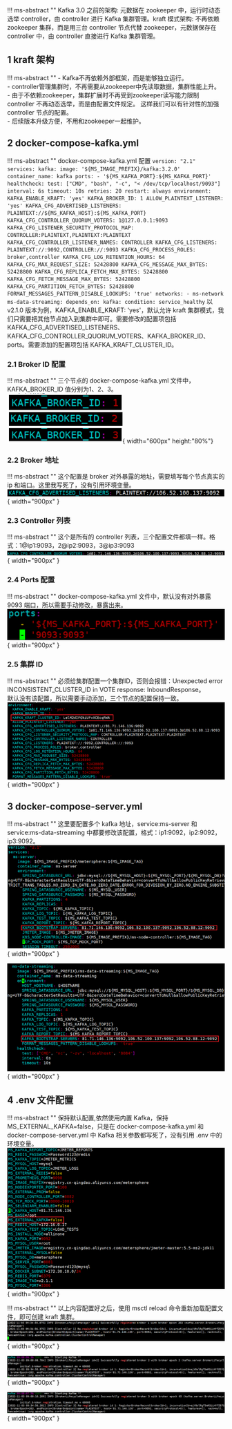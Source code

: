 !!! ms-abstract ""
    Kafka 3.0 之前的架构: 元数据在 zookeeper 中，运行时动态选举 controller，由 controller 进行 Kafka 集群管理。kraft 模式架构: 不再依赖 zookeeper 集群，而是用三台 controller 节点代替 zookeeper，元数据保存在 controller 中，由 controller 直接进行 Kafka 集群管理。

## 1 kraft 架构
!!! ms-abstract ""
    - Kafka不再依赖外部框架，而是能够独立运行。 <br>
    - controller管理集群时，不再需要从zookeeper中先读取数据，集群性能上升。 <br>
    - 由于不依赖zookeeper，集群扩展时不再受到zookeeper读写能力限制controller 不再动态选举，而是由配置文件规定。 这样我们可以有针对性的加强controller 节点的配置。 <br>
    - 后续版本升级方便，不用和zookeeper一起维护。

## 2 docker-compose-kafka.yml
!!! ms-abstract ""
    docker-compose-kafka.yml 配置
    ```
    version: "2.1"
    services:
      kafka:
        image: '${MS_IMAGE_PREFIX}/kafka:3.2.0'
        container_name: kafka
        ports:
          - '${MS_KAFKA_PORT}:${MS_KAFKA_PORT}'
        healthcheck:
          test: ["CMD", "bash", "-c", "< /dev/tcp/localhost/9093"]
          interval: 6s
          timeout: 10s
          retries: 20
        restart: always
        environment:
          KAFKA_ENABLE_KRAFT: 'yes'
          KAFKA_BROKER_ID: 1
          ALLOW_PLAINTEXT_LISTENER: 'yes'
          KAFKA_CFG_ADVERTISED_LISTENERS: PLAINTEXT://${MS_KAFKA_HOST}:${MS_KAFKA_PORT}
          KAFKA_CFG_CONTROLLER_QUORUM_VOTERS: 1@127.0.0.1:9093
          KAFKA_CFG_LISTENER_SECURITY_PROTOCOL_MAP: CONTROLLER:PLAINTEXT,PLAINTEXT:PLAINTEXT
          KAFKA_CFG_CONTROLLER_LISTENER_NAMES: CONTROLLER
          KAFKA_CFG_LISTENERS: PLAINTEXT://:9092,CONTROLLER://:9093
          KAFKA_CFG_PROCESS_ROLES: broker,controller
          KAFKA_CFG_LOG_RETENTION_HOURS: 64
          KAFKA_CFG_MAX_REQUEST_SIZE: 52428800
          KAFKA_CFG_MESSAGE_MAX_BYTES: 52428800
          KAFKA_CFG_REPLICA_FETCH_MAX_BYTES: 52428800
          KAFKA_CFG_FETCH_MESSAGE_MAX_BYTES: 52428800
          KAFKA_CFG_PARTITION_FETCH_BYTES: 52428800
          FORMAT_MESSAGES_PATTERN_DISABLE_LOOKUPS: 'true'
        networks:
          - ms-network
      ms-data-streaming:
        depends_on:
          kafka:
            condition: service_healthy
    ```
    以 v2.1.0 版本为例，KAFKA_ENABLE_KRAFT: 'yes'，默认允许 kraft 集群模式，我们只需要把其他节点加入到集群中即可。需要修改的配置项包括 KAFKA_CFG_ADVERTISED_LISTENERS、KAFKA_CFG_CONTROLLER_QUORUM_VOTERS、KAFKA_BROKER_ID、ports。需要添加的配置项包括 KAFKA_KRAFT_CLUSTER_ID。

### 2.1 Broker ID 配置
!!! ms-abstract ""
    三个节点的 docker-compose-kafka.yml 文件中，KAFKA_BROKER_ID 值分别为1、2、3。<br>
![配置](../img/installation/dis_pressure/kafka配置_1.png){ width="600px" height:"80%"}

### 2.2 Broker 地址
!!! ms-abstract ""
    这个配置是 broker 对外暴露的地址，需要填写每个节点真实的 ip 和端口。这里我写死了，没有引用环境变量。<br>
![配置](../img/installation/dis_pressure/kafka配置_2.png){ width="900px" }

### 2.3 Controller 列表
!!! ms-abstract ""
    这个是所有的 controller 列表，三个配置文件都填一样。格式：1@ip1:9093，2@ip2:9093，3@ip3:9093
![配置](../img/installation/dis_pressure/kafka配置_3.png){ width="900px" }

### 2.4 Ports 配置
!!! ms-abstract ""
    docker-compose-kafka.yml 文件中，默认没有对外暴露 9093 端口，所以需要手动修改，暴露出来。
![配置](../img/installation/dis_pressure/kafka配置_4.png){ width="900px" }

### 2.5 集群 ID
!!! ms-abstract ""
    必须给集群配置一个集群ID，否则会报错：Unexpected error INCONSISTENT_CLUSTER_ID in VOTE response: InboundResponse。<br>
    默认没有该配置，所以需要手动添加，三个节点的配置保持一致。
![配置](../img/installation/dis_pressure/kafka配置_5.png){ width="900px" }

## 3 docker-compose-server.yml
!!! ms-abstract ""
    这里要配置多个 kafka 地址，service:ms-server 和 service:ms-data-streaming 中都要修改该配置，格式：ip1:9092，ip2:9092，ip3:9092。
![配置](../img/installation/dis_pressure/kafka配置_6.png){ width="900px" }

![配置](../img/installation/dis_pressure/kafka配置_7.png){ width="900px" }

## 4 .env 文件配置
!!! ms-abstract ""
    保持默认配置,依然使用内置 Kafka，保持 MS_EXTERNAL_KAFKA=false，只是在 docker-compose-kafka.yml 和 docker-compose-server.yml 中 Kafka 相关参数都写死了，没有引用 .env 中的环境变量。<br>
![配置](../img/installation/dis_pressure/kafka配置_8.png){ width="900px" }

!!! ms-abstract ""
    以上内容配置好之后，使用 msctl reload 命令重新加载配置文件，即可创建 kraft 集群。
![配置](../img/installation/dis_pressure/kafka配置_9.png){ width="900px" }

![配置](../img/installation/dis_pressure/kafka配置_10.png){ width="900px" }

![配置](../img/installation/dis_pressure/kafka配置_11.png){ width="900px" }